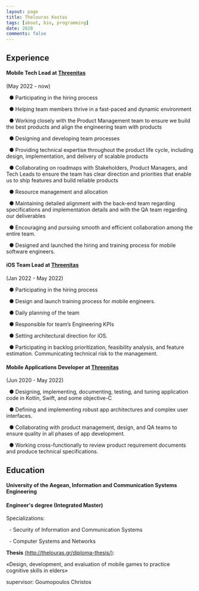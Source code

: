```yaml
---
layout: page
title: Thelouras Kostas
tags: [about, bio, programming]
date: 2020
comments: false
---
```

    

## Experience
#### Mobile Tech Lead at **[Threenitas](https://threenitas.com)**
(May 2022 - now)

&nbsp;&nbsp;● Participating in the hiring process

&nbsp;&nbsp;● Helping team members thrive in a fast-paced and dynamic environment

&nbsp;&nbsp;● Working closely with the Product Management team to ensure we build the best products and align the engineering team with products

&nbsp;&nbsp;● Designing and developing team processes

&nbsp;&nbsp;● Providing technical expertise throughout the product life cycle, including design, implementation, and delivery of scalable products

&nbsp;&nbsp;● Collaborating on roadmaps with Stakeholders, Product Managers, and Tech Leads to ensure the team has clear direction and priorities that enable us to ship features and build reliable products

&nbsp;&nbsp;● Resource management and allocation

&nbsp;&nbsp;● Maintaining detailed alignment with the back-end team regarding specifications and implementation details and with the QA team regarding our deliverables

&nbsp;&nbsp;● Encouraging and pursuing smooth and efficient collaboration among the entire team.

&nbsp;&nbsp;● Designed and launched the hiring and training process for mobile software engineers.

#### iOS Team Lead at **[Threenitas](https://threenitas.com)**
(Jan 2022 - May 2022)

&nbsp;&nbsp;● Participating in the hiring process

&nbsp;&nbsp;● Design and launch training process for mobile engineers.

&nbsp;&nbsp;● Daily planning of the team

&nbsp;&nbsp;● Responsible for team’s Engineering KPIs

&nbsp;&nbsp;● Setting architectural direction for iOS.

&nbsp;&nbsp;● Participating in backlog prioritization, feasibility analysis, and feature estimation. Communicating technical risk to the management.

#### Mobile Applications Developer at **[Threenitas](https://threenitas.com)**
(Jun 2020 - May 2022)

 &nbsp;&nbsp;● Designing, implementing, documenting, testing, and tuning application code in Kotlin, Swift, and some objective-C

 &nbsp;&nbsp;● Defining and implementing robust app architectures and complex user interfaces.

 &nbsp;&nbsp;● Collaborating with product management, design, and QA teams to ensure quality in all phases of app development.

 &nbsp;&nbsp;● Working cross-functionally to review product requirement documents and produce technical specifications.
  




## Education

#### University of the Aegean, Information and Communication Systems Engineering

#### Engineer's degree (Integrated Master)


Specializations:

&nbsp;&nbsp;- Security of Information and Communication Systems

&nbsp;&nbsp;- Computer Systems and Networks


**Thesis** [(http://thelouras.gr/diploma-thesis/)](http://thelouras.gr/diploma-thesis/):

«Design, development, and evaluation of mobile games to practice cognitive skills in elders»

supervisor: Goumopoulos Christos
